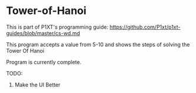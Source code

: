 # Tower-of-Hanoi

This is part of P1XT's programming guide: https://github.com/P1xt/p1xt-guides/blob/master/cs-wd.md

This program accepts a value from 5-10 and shows the steps of solving the Tower Of Hanoi

Program is currently complete.

TODO:
1. Make the UI Better